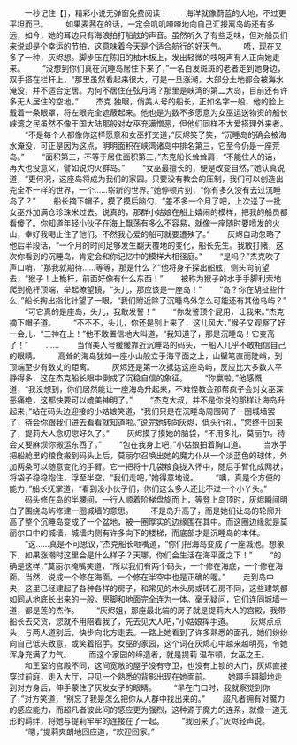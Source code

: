 　　一秒记住【】，精彩小说无弹窗免费阅读！
　　海洋就像蔚蓝的大地，不过更平坦而已。
　　如果麦茜在的话，一定会叽叽喳喳地向自己汇报离岛屿还有多远，如今，她的耳边只有海浪拍打船舷的声音。虽然听久了有些乏味，但对船员们来说却是个幸运的节拍，这意味着今天是个适合航行的好天气。
　　唔，现在又多了一种，灰烬想。脚步压在陈旧的柚木板上，发出轻微的吱呀声有人正向她走来。
　　“没想到你们真在沉睡岛居住下来了，”一名白发斑斑的老者走到她身边，双手搭在栏杆上，“那里虽然看起来很大，可是一旦涨潮，大部分土地都会被海水淹没，并不适合定居。为何不居住在弦月湾？那里是峡湾的第二大岛，目前还有许多无人居住的空地。”
　　杰克.独眼，俏美人号的船长，正如名字一般，他的脸上戴着一条眼罩，将左眼完全遮蔽起来。他也是为数不多愿意为女巫运送物资的船长峡湾之民虽然不像王国大陆那般对女巫充满憎恶，但他们同样不大爱搭理外来者。
　　“不是每个人都像你这样愿意和女巫打交道，”灰烬笑了笑，“沉睡岛的确会被海水淹没，可正是因为这点，明明面积在峡湾诸岛中排名第三，它至今仍是一座荒岛。”
　　“面积第三，不等于居住面积第三，”杰克船长耸耸肩，“不能住人的话，再大也没意义，譬如说灼火群岛。”
　　“女巫最擅长的，便是改变自然，”她认真说道，“更何况，这座岛将成为我们的家园。只要没有教会的压制，我们可以创造出完全不一样的世界，一个……崭新的世界。”她停顿片刻，“你有多久没有去过沉睡岛了？”
　　船长摘下帽子，摸了摸后脑勺，“差不多一个月了吧，上次送了一批女巫外加满仓珍珠米过去。说真的，那群小姑娘在船上嬉闹的模样，把我的船员都看傻了。你知道年轻小伙子在海上飘荡有多么不容易，就像一座随时要喷发的火山，幸好我喝止住了他们。不然我心爱的船可就要遭殃了。”
　　灰烬自动忽略了他后半段话，“一个月的时间足够发生翻天覆地的变化，船长先生。我敢打赌，这次你看到的沉睡岛，肯定会和你记忆中的模样大相径庭。”
　　“是吗？”杰克吹了声口哨，“那我就期待……等等，那是什么？”他将身子探出船舷，侧头向前望去，“猴子！上桅杆，前面好像有什么东西！”
　　被称为猴子的水手手脚利索地爬到桅杆顶端，举起瞭望镜，“头儿，那应该是一座岛！”
　　“岛？你在胡扯些什么，”船长掏出指北针望了一眼，“我们附近除了沉睡岛外怎么可能还有其他岛屿？”
　　“可它真的是座岛，头儿，我敢发誓！”
　　“你发誓顶个屁用，让我来。”杰克摘下帽子道。
　　“不不不，头儿，你还是别上来了，这儿风大，”猴子又观察了好一会儿，“三神在上！”他不敢置信地大叫道，“我知道了，那是沉睡岛！它变高了！”
　　……
　　当俏美人号缓缓靠近沉睡岛的码头，一船人几乎不敢相信自己的眼睛。
　　高耸的海岛犹如一座小山般立于海平面之上，山壁笔直而陡峭，到顶端至少有数丈的距离。
　　灰烬还是第一次抵达这座岛屿，反应比大多数人平静得多，这在杰克船长眼中倒成了沉稳自信的象征。
　　“你赢啦，”他感慨道，“我没想到，你们居然能让一座海岛升起来，不难怪教会那帮疯子会对女巫深恶痛绝，这都快要可以媲美神明了。”
　　“杰克大叔，并不是你说的那样让海岛升起来，”站在码头边迎接的小姑娘笑道，“我们只是在沉睡岛周围砌了一圈城墙罢了，待会你跟我们进去看看就知道啦。”说完她转向灰烬，低头行礼，“您终于回来了，提莉大人念叨您好久了。”
　　灰烬摸了摸她的脑袋，“不用多礼，莫丽尔。待会又要麻烦你搬运东西了。”
　　“包在我身上吧，”小姑娘拍着胸口道。
　　当水手把船舱里的粮食搬到码头上后，莫丽尔召唤出她的魔力仆从一个淡蓝色的球体，外加两条可以随意变化的手臂。它一把将十几袋粮食拢入怀中，随后手臂化成网状，将袋子稳稳抱住，浮至半空。“我们走吧，”她得意地说。
　　“噢，真是个方便的能力，”船长抚掌道，“看到没小伙子们，你们这么多人还比不过一个小丫头。”
　　码头修在岛的半腰间，一行人顺着阶梯盘旋而上，等登上岛顶时，灰烬瞬间明白了围绕岛屿修建一圈城墙的意思。
　　不是岛升高了，而是她们让岛的轮廓升高了整个沉睡岛变成了一个盆地，被一圈厚实的边缘围在其中。而这圈边缘就是莫丽尔口中的城墙，城墙内侧有许多向下的楼梯，而底部才是沉睡岛的本体。
　　“这……真是不可思议，”杰克船长咂嘴道，“你们把海岛变成了一座城池。想象下，如果涨潮时这里会是什么样子？天哪，你们会生活在海平面之下！”
　　“的确是这样，”莫丽尔掩嘴笑道，“所以我们有两个码头，一个修在海底，一个修在海面。当然，说成一个修在海面，一个修在半空中也是正确的喔。”
　　走到岛中央，这里已经建起了各种各样的房子，和常见的木头房或砖石房不同，这些建筑都如同从地底长出来的一般，房脚和地面完全连为一体。毫无疑问，它们连同城墙一道，都是莲的杰作。
　　“灰烬姐，那座最北端的房子就是提莉大人的宫殿，我带船长去交货，您就不用陪着我了，先去见大人吧，”小姑娘挥手道。
　　灰烬点点头，与两人道别后，快步向北方走去。一路上她看到了许多熟悉的面孔，她们纷纷向自己低头致意，或笑着招手。女巫的家园，这个词在灰烬心中越来越明亮，令她浑身充满了力气。
　　而这个家园的缔造者，就是提莉.温布顿，女巫之王。
　　和王室的宫殿不同，这间宽敞的屋子没有守卫，也没有上锁的大门，灰烬直接穿过前庭，走入大厅，只见一个熟悉的背影出现在她面前。
　　她蹑手蹑脚地走到对方身后，伸手蒙住了灰发女子的眼睛。
　　“早在门口时，我就察觉到你了，”对方笑道，“别忘了我是怎么把你从人群中找出来的。”
　　超凡者拥有对魔力的感应能力，而超凡者彼此间的感应更为强烈，这种源于魔力的连系，就像一道无形的羁绊，将她与提莉牢牢的连接在了一起。
　　“我回来了。”灰烬轻声说。
　　“嗯，”提莉爽朗地回应道，“欢迎回家。”